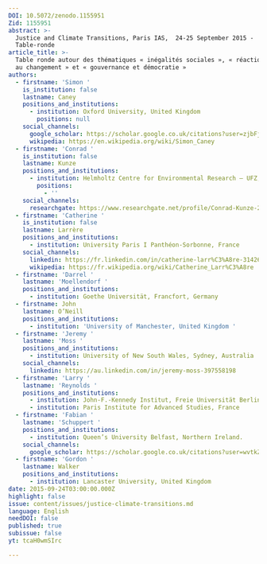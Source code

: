 ```yaml
---
DOI: 10.5072/zenodo.1155951
Zid: 1155951
abstract: >-
  Justice and Climate Transitions, Paris IAS,  24-25 September 2015 -
  Table-ronde
article_title: >-
  Table ronde autour des thématiques « inégalités sociales », « réactions face
  au changement » et « gouvernance et démocratie »
authors:
  - firstname: 'Simon '
    is_institution: false
    lastname: Caney
    positions_and_institutions:
      - institution: Oxford University, United Kingdom
        positions: null
    social_channels:
      google_scholar: https://scholar.google.co.uk/citations?user=zjbFj-wAAAAJ&hl=en
      wikipedia: https://en.wikipedia.org/wiki/Simon_Caney
  - firstname: 'Conrad '
    is_institution: false
    lastname: Kunze
    positions_and_institutions:
      - institution: Helmholtz Centre for Environmental Research – UFZ, Leipzig, Germany
        positions:
          - ''
    social_channels:
      researchgate: https://www.researchgate.net/profile/Conrad-Kunze-2
  - firstname: 'Catherine '
    is_institution: false
    lastname: Larrère
    positions_and_institutions:
      - institution: University Paris I Panthéon-Sorbonne, France
    social_channels:
      linkedin: https://fr.linkedin.com/in/catherine-larr%C3%A8re-314263162
      wikipedia: https://fr.wikipedia.org/wiki/Catherine_Larr%C3%A8re
  - firstname: 'Darrel '
    lastname: 'Moellendorf '
    positions_and_institutions:
      - institution: Goethe Universität, Francfort, Germany
  - firstname: John
    lastname: O’Neill
    positions_and_institutions:
      - institution: 'University of Manchester, United Kingdom '
  - firstname: 'Jeremy '
    lastname: 'Moss '
    positions_and_institutions:
      - institution: University of New South Wales, Sydney, Australia
    social_channels:
      linkedin: https://au.linkedin.com/in/jeremy-moss-397558198
  - firstname: 'Larry '
    lastname: 'Reynolds '
    positions_and_institutions:
      - institution: John-F.-Kennedy Institut, Freie Universität Berlin, Germany
      - institution: Paris Institute for Advanced Studies, France
  - firstname: 'Fabian '
    lastname: 'Schuppert '
    positions_and_institutions:
      - institution: Queen’s University Belfast, Northern Ireland.
    social_channels:
      google_scholar: https://scholar.google.co.uk/citations?user=wvtkZzoAAAAJ&hl=en
  - firstname: 'Gordon '
    lastname: Walker
    positions_and_institutions:
      - institution: Lancaster University, United Kingdom
date: 2015-09-24T03:00:00.000Z
highlight: false
issue: content/issues/justice-climate-transitions.md
language: English
needDOI: false
published: true
subissue: false
yt: tcaH0wmSIrc

---
```


<Youtube yt="tcaH0wmSIrc" caption="Table ronde autour des thématiques « inégalités sociales », « réactions face au changement » et « gouvernance et démocratie »"></Youtube>